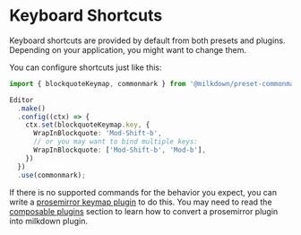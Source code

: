 # Keyboard Shortcuts

Keyboard shortcuts are provided by default from both presets and plugins.  Depending on your application, you might want to change them.

You can configure shortcuts just like this:

```typescript
import { blockquoteKeymap, commonmark } from '@milkdown/preset-commonmark';

Editor
  .make()
  .config((ctx) => {
    ctx.set(blockquoteKeymap.key, {
      WrapInBlockquote: 'Mod-Shift-b',
      // or you may want to bind multiple keys:
      WrapInBlockquote: ['Mod-Shift-b', 'Mod-b'],
    })
  })
  .use(commonmark);
```

If there is no supported commands for the behavior you expect, you can write a [prosemirror keymap plugin](https://github.com/ProseMirror/prosemirror-keymap) to do this.
You may need to read the [composable plugins](/docs/plugin/composable-plugins) section to learn how to convert a prosemirror plugin into milkdown plugin.

